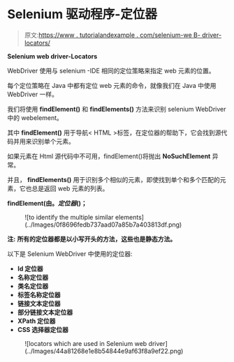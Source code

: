 # Selenium 驱动程序-定位器

> 原文:[https://www . tutorialandexample . com/selenium-we B- driver-locators/](https://www.tutorialandexample.com/selenium-web-driver-locators/)

**Selenium web driver-Locators**

WebDriver 使用与 selenium -IDE 相同的定位策略来指定 web 元素的位置。

每个定位策略在 Java 中都有定位 web 元素的命令，就像我们在 Java 中使用 WebDriver 一样。

我们将使用 **findElement()** 和 **findElements()** 方法来识别 selenium WebDriver 中的 webelement。

其中 **findElement()** 用于导航< HTML >标签，在定位器的帮助下，它会找到源代码并用来识别单个元素。

如果元素在 Html 源代码中不可用，findElement()将抛出 **NoSuchElement** 异常。

并且， **findElements()** 用于识别多个相似的元素，即使找到单个和多个匹配的元素，它也总是返回 web 元素的列表。

**findElement(由。*定位器*()；**

<figure class="aligncenter">![to identify the multiple similar elements](../Images/0f8696fedb737aad07a85b7a403813df.png)</figure>

**注:** **所有的定位器都是以小写开头的方法，这些也是静态方法。**

以下是 Selenium WebDriver 中使用的定位器:

*   **Id 定位器**
*   **名称定位器**
*   **类名定位器**
*   **标签名称定位器**
*   **链接文本定位器**
*   **部分链接文本定位器**
*   **XPath 定位器**
*   **CSS 选择器定位器**

<figure class="aligncenter">![locators which are used in Selenium web driver](../Images/44a81268e1e8b54844e9af63f8a9ef22.png)</figure>